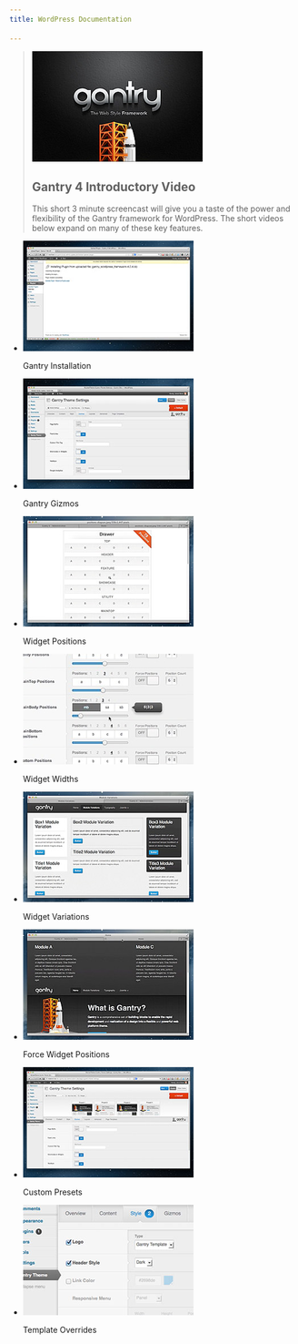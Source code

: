 ```yaml
---
title: WordPress Documentation

---
```


> [![](assets/g4-promo.jpg)](http://youtube.com/embed/AKqppYSttEE)
>
> ## Gantry 4 Introductory Video ##
> This short 3 minute screencast will give you a taste of the power and flexibility of the Gantry framework for WordPress. The short videos below expand on many of these key features.

* [![](assets/g4-install.jpg)](http://youtube.com/embed/KOOuBQpSZDM)

  Gantry Installation

* [![](assets/g4-gizmos.jpg)](http://youtube.com/embed/CiSkV5QVyhY)

  Gantry Gizmos


* [![](assets/g4-module-positions.jpg)](http://youtube.com/embed/snZSUSWMnpM)

  Widget Positions


* [![](assets/g4-module-widths.jpg)](http://youtube.com/embed/5sGujOho7cM)

  Widget Widths


* [![](assets/g4-module-variations.jpg)](http://youtube.com/embed/fp1sjhE3vZA)

  Widget Variations


* [![](assets/g4-forcepos.jpg)](http://youtube.com/embed/Lfl4nQnduvo)

  Force Widget Positions


* [![](assets/g4-presets.jpg)](http://youtube.com/embed/n6FsulE58lU)

  Custom Presets


* [![](assets/g4-overrides.jpg)](http://youtube.com/embed/xG1TJUM4SQ8)

  Template Overrides
